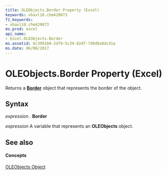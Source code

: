 ```yaml
---
title: OLEObjects.Border Property (Excel)
keywords: vbaxl10.chm420073
f1_keywords:
- vbaxl10.chm420073
ms.prod: excel
api_name:
- Excel.OLEObjects.Border
ms.assetid: 6c3991b0-2df9-5c34-82df-7d9d8a8dc41a
ms.date: 06/08/2017
---
```



# OLEObjects.Border Property (Excel)

Returns a **[Border](border-object-excel.md)** object that represents the border of the object.


## Syntax

 _expression_ . **Border**

 _expression_ A variable that represents an **OLEObjects** object.


## See also


#### Concepts


[OLEObjects Object](oleobjects-object-excel.md)

